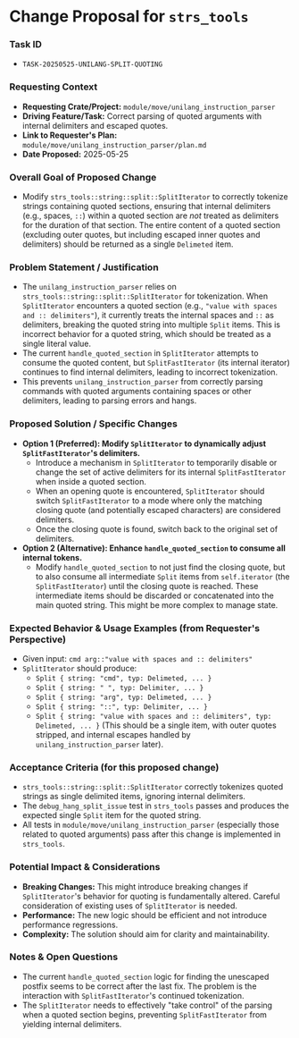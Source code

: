 # Change Proposal for `strs_tools`

### Task ID
*   `TASK-20250525-UNILANG-SPLIT-QUOTING`

### Requesting Context
*   **Requesting Crate/Project:** `module/move/unilang_instruction_parser`
*   **Driving Feature/Task:** Correct parsing of quoted arguments with internal delimiters and escaped quotes.
*   **Link to Requester's Plan:** `module/move/unilang_instruction_parser/plan.md`
*   **Date Proposed:** 2025-05-25

### Overall Goal of Proposed Change
*   Modify `strs_tools::string::split::SplitIterator` to correctly tokenize strings containing quoted sections, ensuring that internal delimiters (e.g., spaces, `::`) within a quoted section are *not* treated as delimiters for the duration of that section. The entire content of a quoted section (excluding outer quotes, but including escaped inner quotes and delimiters) should be returned as a single `Delimeted` item.

### Problem Statement / Justification
*   The `unilang_instruction_parser` relies on `strs_tools::string::split::SplitIterator` for tokenization. When `SplitIterator` encounters a quoted section (e.g., `"value with spaces and :: delimiters"`), it currently treats the internal spaces and `::` as delimiters, breaking the quoted string into multiple `Split` items. This is incorrect behavior for a quoted string, which should be treated as a single literal value.
*   The current `handle_quoted_section` in `SplitIterator` attempts to consume the quoted content, but `SplitFastIterator` (its internal iterator) continues to find internal delimiters, leading to incorrect tokenization.
*   This prevents `unilang_instruction_parser` from correctly parsing commands with quoted arguments containing spaces or other delimiters, leading to parsing errors and hangs.

### Proposed Solution / Specific Changes
*   **Option 1 (Preferred): Modify `SplitIterator` to dynamically adjust `SplitFastIterator`'s delimiters.**
    *   Introduce a mechanism in `SplitIterator` to temporarily disable or change the set of active delimiters for its internal `SplitFastIterator` when inside a quoted section.
    *   When an opening quote is encountered, `SplitIterator` should switch `SplitFastIterator` to a mode where only the matching closing quote (and potentially escaped characters) are considered delimiters.
    *   Once the closing quote is found, switch back to the original set of delimiters.
*   **Option 2 (Alternative): Enhance `handle_quoted_section` to consume all internal tokens.**
    *   Modify `handle_quoted_section` to not just find the closing quote, but to also consume all intermediate `Split` items from `self.iterator` (the `SplitFastIterator`) until the closing quote is reached. These intermediate items should be discarded or concatenated into the main quoted string. This might be more complex to manage state.

### Expected Behavior & Usage Examples (from Requester's Perspective)
*   Given input: `cmd arg::"value with spaces and :: delimiters"`
*   `SplitIterator` should produce:
    *   `Split { string: "cmd", typ: Delimeted, ... }`
    *   `Split { string: " ", typ: Delimiter, ... }`
    *   `Split { string: "arg", typ: Delimeted, ... }`
    *   `Split { string: "::", typ: Delimiter, ... }`
    *   `Split { string: "value with spaces and :: delimiters", typ: Delimeted, ... }` (This should be a single item, with outer quotes stripped, and internal escapes handled by `unilang_instruction_parser` later).

### Acceptance Criteria (for this proposed change)
*   `strs_tools::string::split::SplitIterator` correctly tokenizes quoted strings as single delimited items, ignoring internal delimiters.
*   The `debug_hang_split_issue` test in `strs_tools` passes and produces the expected single `Split` item for the quoted string.
*   All tests in `module/move/unilang_instruction_parser` (especially those related to quoted arguments) pass after this change is implemented in `strs_tools`.

### Potential Impact & Considerations
*   **Breaking Changes:** This might introduce breaking changes if `SplitIterator`'s behavior for quoting is fundamentally altered. Careful consideration of existing uses of `SplitIterator` is needed.
*   **Performance:** The new logic should be efficient and not introduce performance regressions.
*   **Complexity:** The solution should aim for clarity and maintainability.

### Notes & Open Questions
*   The current `handle_quoted_section` logic for finding the unescaped postfix seems to be correct after the last fix. The problem is the interaction with `SplitFastIterator`'s continued tokenization.
*   The `SplitIterator` needs to effectively "take control" of the parsing when a quoted section begins, preventing `SplitFastIterator` from yielding internal delimiters.
